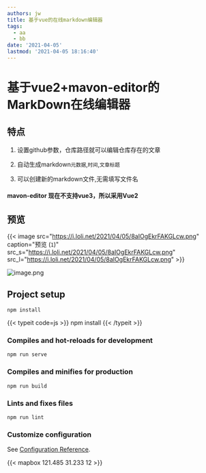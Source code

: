 ```yaml
---
authors: jw
title: 基于vue的在线markdown编辑器
tags:
  - aa
  - bb
date: '2021-04-05'
lastmod: '2021-04-05 18:16:40'
---
```

# 基于vue2+mavon-editor的MarkDown在线编辑器

## 特点

1. 设置github参数，仓库路径就可以编辑仓库存在的文章

2. 自动生成markdown`元数据`,`时间`,`文章标题`

3. 可以创建新的markdown文件,无需填写文件名

#### mavon-editor 现在不支持vue3，所以采用Vue2


## 预览

{{< image src="https://i.loli.net/2021/04/05/8aIOgEkrFAKGLcw.png" caption="预览 (`1`)" src_s="https://i.loli.net/2021/04/05/8aIOgEkrFAKGLcw.png" src_l="https://i.loli.net/2021/04/05/8aIOgEkrFAKGLcw.png" >}}

![image.png](https://i.loli.net/2021/04/05/OospHq5yV1BJjGA.png)


## Project setup
```
npm install
```
{{< typeit code=js >}}
npm install
{{< /typeit >}}

### Compiles and hot-reloads for development
```
npm run serve
```

### Compiles and minifies for production
```
npm run build
```

### Lints and fixes files
```
npm run lint
```

### Customize configuration
See [Configuration Reference](https://cli.vuejs.org/config/).

{{< mapbox 121.485 31.233 12 >}}

